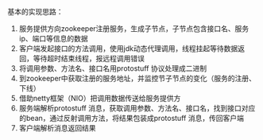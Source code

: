 基本的实现思路：
1. 服务提供方向zookeeper注册服务，生成子节点，子节点包含接口名、服务ip、端口等信息的数据
2. 客户端发起接口的方法调用，使用jdk动态代理调用，线程挂起等待数据返回，等待超时结束线程，报远程调用错误
3. 将调用参数、方法名、接口名用protostuff 协议处理成二进制
4. 到zookeeper中获取注册的服务地址，并监控节子节点的变化（服务的注册、下线）
5. 借助netty框架（NIO）把调用数据传送给服务提供方
6. 服务端解析protostuff 消息，获取调用参数、方法名、接口名，找到接口对应的bean，通过反射调用方法，将结果包装成protostuff 消息，传回客户端
7. 客户端解析消息返回结果
